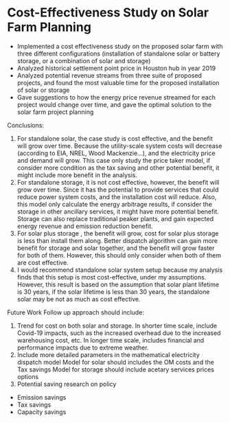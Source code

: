 # Cost-Effectiveness Study on Solar Farm Planning

<ul>
      <li>Implemented a cost effectiveness study on the proposed solar farm with three different configurations (installation of standalone solar or battery storage, or a combination of solar and storage) </li>
      <li>Analyzed historical settlement point price in Houston hub in year 2019  </li>
      <li>Analyzed potential revenue streams from three suite of proposed projects, and found the most valuable time for the proposed installation of solar or storage </li>
  <li> Gave suggestions to how the energy price revenue streamed for each project would change over time, and gave the optimal solution to the solar farm project planning </li>
</ul>

Conclusions:

1) For standalone solar, the case study is cost effective, and the benefit will grow over time. Because the utility-scale system costs will decrease (according to EIA, NREL, Wood Mackenzie…), and the electricity price and demand will grow. This case only study the price taker model, if consider more condition as the tax saving and other potential benefit, it might include more benefit in the analysis.
2) For standalone storage, it is not cost effective, however, the benefit will grow over time. Since it has the potential to provide services that could reduce power system costs, and the installation cost will reduce.  Also, this model only calculate the energy arbitrage results, if consider the storage in other ancillary services, it might have more potential benefit. Storage can also replace traditional peaker plants, and gain expected energy revenue and emission reduction benefit. 
3) For solar plus storage , the benefit will grow, cost for solar plus storage is less than install them along. Better dispatch algorithm can gain more benefit for storage and solar together, and the benefit will grow faster for both of them. However, this should only consider when both of them are cost effective.
4) I would recommend standalone solar system setup because my analysis finds that  this setup is most cost-effective, under my assumptions. However, this result is based on the assumption that solar plant lifetime is 30 years, if the solar lifetime is less than 30 years, the standalone solar may be not as much as cost effective.

Future Work
Follow up approach should include:
 1) Trend for cost on both solar and storage. 
In shorter time scale, include Covid-19 impacts, such as the increased overhead due to the increased warehousing cost, etc. 
In longer time scale, includes financial and performance impacts due to extreme weather.
2) Include more detailed parameters in the mathematical electricity dispatch model 
Model for solar should includes the OM costs and the Tax savings
Model for storage should include acetary services prices options
3) Potential saving research on policy
<ul>
<li>Emission savings  </li>
 <li>Tax savings  </li>
 <li>Capacity savings  </li>
 </ul> 
   
   
